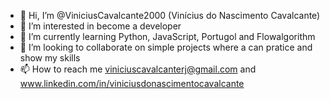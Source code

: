 - 👋 Hi, I’m @ViniciusCavalcante2000 (Vinícius do Nascimento Cavalcante)
- 👀 I’m interested in become a developer
- 🌱 I’m currently learning Python, JavaScript, Portugol and Flowalgorithm
- 💞️ I’m looking to collaborate on simple projects where a can pratice and show my skills 
- 📫 How to reach me viniciuscavalcanterj@gmail.com and www.linkedin.com/in/viniciusdonascimentocavalcante

<!---
ViniciusCavalcante2000/ViniciusCavalcante2000 is a ✨ special ✨ repository because its `README.md` (this file) appears on your GitHub profile.
You can click the Preview link to take a look at your changes.
--->
